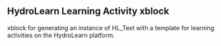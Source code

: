 ## HydroLearn Learning Activity xblock
xblock for generating an instance of HL_Text with a template for learning activities on the HydroLearn platform.
